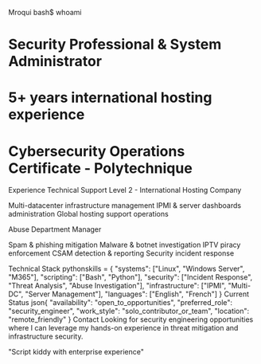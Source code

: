 Mroqui
bash$ whoami
# Security Professional & System Administrator
# 5+ years international hosting experience
# Cybersecurity Operations Certificate - Polytechnique
Experience
Technical Support Level 2 - International Hosting Company

Multi-datacenter infrastructure management
IPMI & server dashboards administration
Global hosting support operations

Abuse Department Manager

Spam & phishing mitigation
Malware & botnet investigation
IPTV piracy enforcement
CSAM detection & reporting
Security incident response

Technical Stack
pythonskills = {
    "systems": ["Linux", "Windows Server", "M365"],
    "scripting": ["Bash", "Python"],
    "security": ["Incident Response", "Threat Analysis", "Abuse Investigation"],
    "infrastructure": ["IPMI", "Multi-DC", "Server Management"],
    "languages": ["English", "French"]
}
Current Status
json{
    "availability": "open_to_opportunities",
    "preferred_role": "security_engineer",
    "work_style": "solo_contributor_or_team",
    "location": "remote_friendly"
}
Contact
Looking for security engineering opportunities where I can leverage my hands-on experience in threat mitigation and infrastructure security.

"Script kiddy with enterprise experience"
